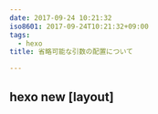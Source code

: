 ```yaml
---
date: 2017-09-24 10:21:32
iso8601: 2017-09-24T10:21:32+09:00
tags:
  - hexo
title: 省略可能な引数の配置について

---
```


## hexo new [layout] <title>

テーマを色々と見ていて、ふと気がついた。
`hexo new post` とした時にタイトルが `post` になっていた理由に。

`new` の `help` を改めてみてみる。

```bash
$ hexo help new
Usage: hexo new [layout] <title>

Description:
Create a new post.

Arguments:
  layout  Post layout. Use post, page, draft or whatever you want.
  title   Post title. Wrap it with quotations to escape.

Options:
  -p, --path     Post path. Customize the path of the post.
  -r, --replace  Replace the current post if existed.
  -s, --slug     Post slug. Customize the URL of the post.

```

あー、なるほど。

`layout` が省略可能扱いなので、 `hexo new post` とした場合、 `post` は `layout` ではなく `title` として入力されていた、という話だった。

## ふと気がついた、わけではない

実際には、テーマの使い方の説明のところに `hexo new <title>` と書いてあったのを見て、もしかして、と思った。
で、調べてみたところ案の定、って感じ。

## コマンド体系

ところで、最近のコマンドはサブコマンド形式が多い。

普段お世話になっている `brew` もそうだし、この `hexo` もそう。

また、サブコマンドを入力しなかった時に使い方がでる、というスタイルや、 `コマンド help サブコマンド` のようにしてサブコマンドのヘルプを呼び出す、というのもだいたい共通している。

また、上の方では `hexo help new` として結果を書いているが、 `hexo new` でも同じ内容のヘルプが出る。

ターミナル上で操作をしていると、新しいコマンドもとりあえず同じように使ってみる、ということがあると思う。

取扱説明書を熟読してから家電を使う人はいない。

コマンドもそうだと思う。

ヘルプを見なくても使えるコマンドは素晴らしいコマンドだ。

`plenv` のような、 `**env` は沢山ある。

`anyenv` を使うと、そのような `**env` が気軽に使えるようになる。

しかし、時々コマンド体系が違うものがあって嫌な感じになる。

例えば `goenv` に関しては、インストール可能なバージョンを確認しようとして `goenv install -l` とするとエラーになる。

で、 `goenv install` ではどうかというと、以下のようになる。

```bash
$ goenv install
/Users/nobu/.anyenv/envs/goenv/libexec/goenv-install: line 18: [: =: unary operator expected
Not found:
```

ちなみに、 `plenv` ではどうかというと。

```bash
$ plenv install

Summary: Install a Perl version using the perl-build plugin

Usage: plenv install [-v|--verbose] <version>
       plenv install [-v|--verbose] /path/to/definition
       plenv install -l|--list

  -l/--list        List all available versions
  -v/--verbose     Verbose mode: print compilation status to stdout
  --as=<NAME>      Install the definition as <NAME>
  --test           Run test cases
  --noman          Skip installation of manpages
  -D, -A, -U, -j   perl configure options via perl-build

Example:
  plenv install 5.20.2 -j 8 -Dcc=gcc -UDEBUGGING -Accflags=...

For more options that are passed through perl-build, run `perl-build --help`
or see: https://metacpan.org/pod/distribution/Perl-Build/script/perl-build#OPTIONS
```

なお、 `goenv` でインストール可能なバージョンの一覧は `goenv install --list` で見ることができるのだが、ヘルプにも書いていない…。

```bash
$ goenv help install
Usage: goenv install <version>

Versions should be in the form of N.N.N

```

とはいえ、実際のところ、golangの場合は実行形式で配布できるので、言語自体のバージョンを固定したり切り替えたりする意味もなさそうではある。
